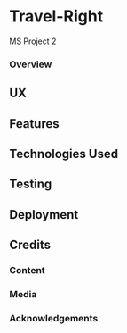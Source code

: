 # Travel-Right
MS Project 2
### Overview
## UX
## Features
## Technologies Used
## Testing
## Deployment
## Credits
### Content
### Media
### Acknowledgements